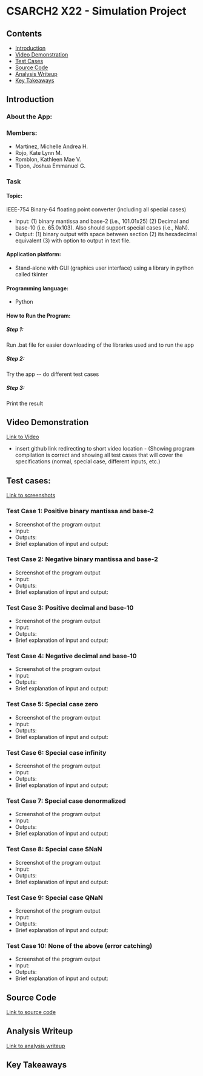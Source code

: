 # CSARCH2 X22 - Simulation Project

## Contents
- [Introduction](https://github.com/michhandreaa/CSARCH2-Binary64FloatingPointConverterSimulationProject?tab=readme-ov-file#introduction)
- [Video Demonstration](https://github.com/michhandreaa/CSARCH2-Binary64FloatingPointConverterSimulationProject?tab=readme-ov-filed#video-demonstration)
- [Test Cases](https://github.com/michhandreaa/CSARCH2-Binary64FloatingPointConverterSimulationProject?tab=readme-ov-file#test-cases)
- [Source Code](https://github.com/michhandreaa/CSARCH2-Binary64FloatingPointConverterSimulationProject?tab=readme-ov-file#source-code)
- [Analysis Writeup](https://github.com/michhandreaa/CSARCH2-Binary64FloatingPointConverterSimulationProject?tab=readme-ov-file#analysis-writeup)
- [Key Takeaways](https://github.com/michhandreaa/CSARCH2-Binary64FloatingPointConverterSimulationProject?tab=readme-ov-file#key-takeaways)

## Introduction

### About the App:

### Members:
- Martinez, Michelle Andrea H.
- Rojo, Kate Lynn M.
- Romblon, Kathleen Mae V.
- Tipon, Joshua Emmanuel G.

### Task
#### Topic: 
IEEE-754 Binary-64 floating point converter (including all special cases)
- Input: (1) binary mantissa and base-2 (i.e., 101.01x25) (2) Decimal and base-10 (i.e. 65.0x103). Also should support special cases (i.e., NaN).
- Output: (1) binary output with space between section (2) its hexadecimal equivalent (3) with option to output in text file.

#### Application platform:
- Stand-alone with GUI (graphics user interface) using a library in python called tkinter

#### Programming language: 
- Python

#### How to Run the Program:

##### Step 1: 
Run .bat file for easier downloading of the libraries used and to run the app

##### Step 2:
Try the app -- do different test cases

##### Step 3:
Print the result

## Video Demonstration 
[Link to Video](https://github.com/michhandreaa/CSARCH2-Binary64FloatingPointConverterSimulationProject/)

* insert github link redirecting to short video location - (Showing program compilation is correct and showing all test cases that will cover the specifications (normal, special case, different inputs, etc.)

## Test cases:
[Link to screenshots](https://github.com/michhandreaa/CSARCH2-Binary64FloatingPointConverterSimulationProject/)

### Test Case 1: Positive binary mantissa and base-2
- Screenshot of the program output
- Input:
- Outputs:
- Brief explanation of input and output:

### Test Case 2: Negative binary mantissa and base-2
- Screenshot of the program output
- Input:
- Outputs:
- Brief explanation of input and output:
  
### Test Case 3: Positive decimal and base-10 
- Screenshot of the program output
- Input:
- Outputs:
- Brief explanation of input and output:

### Test Case 4: Negative decimal and base-10 
- Screenshot of the program output
- Input:
- Outputs:
- Brief explanation of input and output:

### Test Case 5: Special case zero
- Screenshot of the program output
- Input:
- Outputs:
- Brief explanation of input and output:

### Test Case 6: Special case infinity
- Screenshot of the program output
- Input:
- Outputs:
- Brief explanation of input and output:

### Test Case 7: Special case denormalized
- Screenshot of the program output
- Input:
- Outputs:
- Brief explanation of input and output:

### Test Case 8: Special case SNaN
- Screenshot of the program output
- Input:
- Outputs:
- Brief explanation of input and output:

### Test Case 9: Special case QNaN
- Screenshot of the program output
- Input:
- Outputs:
- Brief explanation of input and output:
  
### Test Case 10: None of the above (error catching)
- Screenshot of the program output
- Input:
- Outputs:
- Brief explanation of input and output:

## Source Code
[Link to source code](https://github.com/michhandreaa/CSARCH2-Binary64FloatingPointConverterSimulationProject/)

## Analysis Writeup
[Link to analysis writeup](https://github.com/michhandreaa/CSARCH2-Binary64FloatingPointConverterSimulationProject/)

## Key Takeaways
